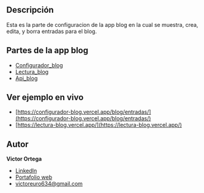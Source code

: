 ## Descripción
Esta es la parte de configuracion de la app blog en la cual se muestra, 
crea, edita, y borra entradas para el blog.

## Partes de la app blog
* [Configurador_blog](https://github.com/victorortegadev/configurador_blog)
* [Lectura_blog](https://github.com/victorortegadev/lectura_blog)
* [Api_blog](https://github.com/victorortegadev/api_blog)

## Ver ejemplo en vivo
- [https://configurador-blog.vercel.app/blog/entradas/](https://configurador-blog.vercel.app/blog/entradas/)
- [https://lectura-blog.vercel.app/](https://lectura-blog.vercel.app/)
## Autor 
**Victor Ortega**

* [LinkedIn](https://www.linkedin.com/in/victorortegadev/)
* [Portafolio web](https://github.com/victorortegadev/Portafolio1)
* [victoreuro634@gmail.com](victoreuro634@gmail.com)
